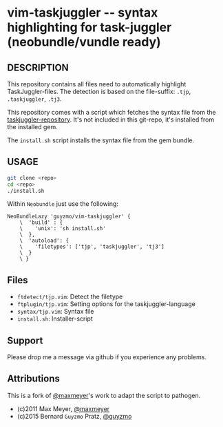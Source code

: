 vim-taskjuggler -- syntax highlighting for task-juggler (neobundle/vundle ready)
================================================================================

## DESCRIPTION

This repository contains all files need to automatically highlight
TaskJuggler-files. The detection is based on the file-suffix: `.tjp`,
`.taskjuggler`, `.tj3`.

This repository comes with a script which fetches the syntax file from
the [taskjuggler-repository](https://github.com/taskjuggler/TaskJuggler). It's
not included in this git-repo, it's installed from the installed gem.

The `install.sh` script installs the syntax file from the gem bundle.

## USAGE

```bash
git clone <repo>
cd <repo>
./install.sh
```

Within `Neobundle` just use the following:

```vim
NeoBundleLazy 'guyzmo/vim-taskjuggler' {
    \  'build' : {
    \    'unix': 'sh install.sh'
    \  },
    \  'autoload': {
    \    'filetypes': ['tjp', 'taskjuggler', 'tj3']
    \  }
    \ }
```

## Files
  * `ftdetect/tjp.vim`: Detect the filetype
  * `ftplugin/tjp.vim`: Setting options for the taskjuggler-language
  * `syntax/tjp.vim`: Syntax file 
  * `install.sh`: Installer-script

## Support

Please drop me a message via github if you experience any problems.

## Attributions

This is a fork of [@maxmeyer](https://github.com/maxmeyer)'s work to adapt the script to pathogen.

 - (c)2011 Max Meyer, [@maxmeyer](https://github.com/maxmeyer)
 - (c)2015 Bernard `Guyzmo` Pratz, [@guyzmo](https://github.com/guyzmo)

